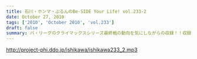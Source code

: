 ```yaml
---
title: 石川・ホンマ・ぶるんのBe-SIDE Your Life! vol.233-2
date: October 27, 2010
tags: ['2010', 'October 2010', 'vol.233']
draft: false
summary: パ・リーグのクライマックスシリーズ最終戦の動向を気にしながらの収録！！収録の合間はああだこうだいいながら野球談義！NAMAE
---
```


http://project-phi.ddo.jp/ishikawa/ishikawa233_2.mp3